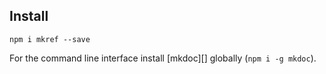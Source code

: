 ## Install

```
npm i mkref --save
```

For the command line interface install [mkdoc][] globally (`npm i -g mkdoc`).
